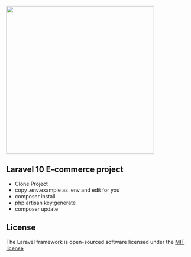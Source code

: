 
 <a href="https://laravel.com/"><img src="https://raw.githubusercontent.com/laravel/art/master/logo-lockup/5%20SVG/2%20CMYK/1%20Full%20Color/laravel-logolockup-cmyk-red.svg" width="400"></a> </p>

## Laravel 10 E-commerce project
   
-  Clone Project
-  copy .env.example as .env and edit for you
-  composer install
-  php artisan key:generate
-  composer update 

## License

The Laravel framework is open-sourced software licensed under the [MIT license](https://opensource.org/licenses/MIT)
